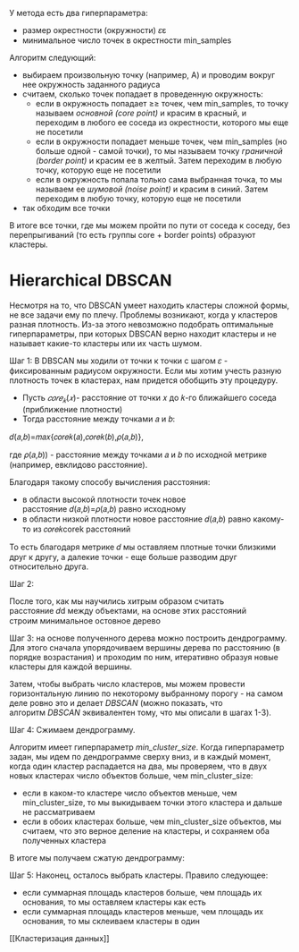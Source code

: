 У метода есть два гиперпараметра:

- размер окрестности (окружности) 𝜀ε
- минимальное число точек в окрестности min_samples


Алгоритм следующий:

- выбираем произвольную точку (например, А) и проводим вокруг нее окружность заданного радиуса
- считаем, сколько точек попадает в проведенную окружность:
    - если в окружность попадает ≥≥ точек, чем min_samples, то точку называем _основной (core point)_ и красим в красный, и переходим в любого ее соседа из окрестности, которого мы еще не посетили
    - если в окружности попадает меньше точек, чем min_samples (но больше одной - самой точки), то мы называем точку _граничной (border point)_ и красим ее в желтый. Затем переходим в любую точку, которую еще не посетили
    - если в окружность попала только сама выбранная точка, то мы называем ее _шумовой (noise point)_ и красим в синий. Затем переходим в любую точку, которую еще не посетили
- так обходим все точки

В итоге все точки, где мы можем пройти по пути от соседа к соседу, без перепрыгиваний (то есть группы core + border points) образуют кластеры.



# **Hierarchical DBSCAN**

Несмотря на то, что DBSCAN умеет находить кластеры сложной формы, не все задачи ему по плечу. Проблемы возникают, когда у кластеров разная плотность. Из-за этого невозможно подобрать оптимальные гиперпараметры, при которых DBSCAN верно находит кластеры и не называет какие-то кластеры или их часть шумом.

Шаг 1: В DBSCAN мы ходили от точки к точки с шагом 𝜀 - фиксированным радиусом окружности. Если мы хотим учесть разную плотность точек в кластерах, нам придется обобщить эту процедуру.

- Пусть $𝑐𝑜𝑟𝑒_𝑘(𝑥)$- расстояние от точки 𝑥 до 𝑘-го ближайшего соседа (приближение плотности)
- Тогда расстояние между точками 𝑎 и 𝑏:

𝑑(𝑎,𝑏)=𝑚𝑎𝑥{𝑐𝑜𝑟𝑒𝑘(𝑎),𝑐𝑜𝑟𝑒𝑘(𝑏),𝜌(𝑎,𝑏)},

где 𝜌(𝑎,𝑏)) - расстояние между точками 𝑎 и 𝑏 по исходной метрике (например, евклидово расстояние).

Благодаря такому способу вычисления расстояния:

- в области высокой плотности точек новое расстояние 𝑑(𝑎,𝑏)=𝜌(𝑎,𝑏) равно исходному
- в области низкой плотности новое расстояние 𝑑(𝑎,𝑏) равно какому-то из 𝑐𝑜𝑟𝑒𝑘corek​ расстояний

То есть благодаря метрике 𝑑 мы оставляем плотные точки близкими друг к другу, а далекие точки - еще больше разводим друг относительно друга.

Шаг 2:

После того, как мы научились хитрым образом считать расстояние 𝑑d между объектами, на основе этих расстояний строим минимальное остовное дерево

Шаг 3: на основе полученного дерева можно построить дендрограмму. Для этого сначала упорядочиваем вершины дерева по расстоянию (в порядке возрастания) и проходим по ним, итеративно образуя новые кластеры для каждой вершины.

Затем, чтобы выбрать число кластеров, мы можем провести горизонтальную линию по некоторому выбранному порогу - на самом деле ровно это и делает _DBSCAN_ (можно показать, что алгоритм _DBSCAN_ эквивалентен тому, что мы описали в шагах 1-3).

Шаг 4: Сжимаем дендрограмму.

Алгоритм имеет гиперпараметр _min_cluster_size_. Когда гиперпараметр задан, мы идем по дендрограмме сверху вниз, и в каждый момент, когда один кластер распадается на два, мы проверяем, что в двух новых кластерах число объектов больше, чем min_cluster_size:

- если в каком-то кластере число объектов меньше, чем min_cluster_size, то мы выкидываем точки этого кластера и дальше не рассматриваем
- если в обоих кластерах больше, чем min_cluster_size объектов, мы считаем, что это верное деление на кластеры, и сохраняем оба полученных кластера

В итоге мы получаем сжатую дендрограмму:

Шаг 5: Наконец, осталось выбрать кластеры. Правило следующее:

- если суммарная площадь кластеров больше, чем площадь их основания, то мы оставляем кластеры как есть
- если суммарная площадь кластеров меньше, чем площадь их основания, то мы склеиваем кластеры в один

[[Кластеризация данных]]